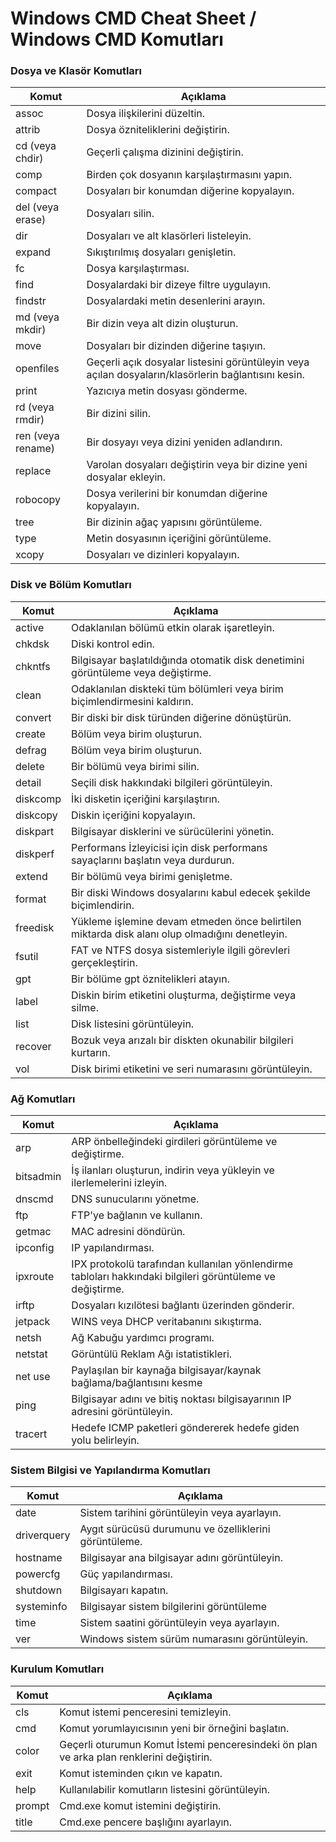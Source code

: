 # Windows CMD Cheat Sheet / Windows CMD Komutları 

### Dosya ve Klasör Komutları
| Komut | Açıklama |
| ------ | ------ |
| assoc             | Dosya ilişkilerini düzeltin. |
| attrib            | Dosya özniteliklerini değiştirin. |
| cd (veya chdir)   | Geçerli çalışma dizinini değiştirin. |
| comp              | Birden çok dosyanın karşılaştırmasını yapın.|
| compact           | Dosyaları bir konumdan diğerine kopyalayın.|
| del (veya erase)  | Dosyaları silin.|
| dir               | Dosyaları ve alt klasörleri listeleyin. |
| expand            | Sıkıştırılmış dosyaları genişletin. |
| fc                | Dosya karşılaştırması. |
| find              | Dosyalardaki bir dizeye filtre uygulayın.|
| findstr           | Dosyalardaki metin desenlerini arayın. |
| md (veya mkdir)   | Bir dizin veya alt dizin oluşturun.|
| move              | Dosyaları bir dizinden diğerine taşıyın.|
| openfiles         | Geçerli açık dosyalar listesini görüntüleyin veya açılan dosyaların/klasörlerin bağlantısını kesin.|
| print             | Yazıcıya metin dosyası gönderme.|
| rd (veya rmdir)   | Bir dizini silin.|
| ren (veya rename) | Bir dosyayı veya dizini yeniden adlandırın.|
| replace           | Varolan dosyaları değiştirin veya bir dizine yeni dosyalar ekleyin. |
| robocopy          | Dosya verilerini bir konumdan diğerine kopyalayın.|
| tree              | Bir dizinin ağaç yapısını görüntüleme. |
| type              | Metin dosyasının içeriğini görüntüleme.|
| xcopy             | Dosyaları ve dizinleri kopyalayın.|

### Disk ve Bölüm Komutları

| Komut | Açıklama |
| ------ | ------ |
| active            | Odaklanılan bölümü etkin olarak işaretleyin. | 
| chkdsk            | Diski kontrol edin. | 
| chkntfs           | Bilgisayar başlatıldığında otomatik disk denetimini görüntüleme veya değiştirme. | 
| clean             | Odaklanılan diskteki tüm bölümleri veya birim biçimlendirmesini kaldırın. | 
| convert           | Bir diski bir disk türünden diğerine dönüştürün. | 
| create            | Bölüm veya birim oluşturun. | 
| defrag            | Bölüm veya birim oluşturun. | 
| delete            | Bir bölümü veya birimi silin. | 
| detail            | Seçili disk hakkındaki bilgileri görüntüleyin. | 
| diskcomp          | İki disketin içeriğini karşılaştırın. | 
| diskcopy          | Diskin içeriğini kopyalayın. | 
| diskpart          | Bilgisayar disklerini ve sürücülerini yönetin. | 
| diskperf          | Performans İzleyicisi için disk performans sayaçlarını başlatın veya durdurun. | 
| extend            | Bir bölümü veya birimi genişletme. | 
| format            | Bir diski Windows dosyalarını kabul edecek şekilde biçimlendirin. | 
| freedisk          | Yükleme işlemine devam etmeden önce belirtilen miktarda disk alanı olup olmadığını denetleyin. | 
| fsutil            | FAT ve NTFS dosya sistemleriyle ilgili görevleri gerçekleştirin. | 
| gpt               | Bir bölüme gpt öznitelikleri atayın. | 
| label             | Diskin birim etiketini oluşturma, değiştirme veya silme. | 
| list              | Disk listesini görüntüleyin. | 
| recover           | Bozuk veya arızalı bir diskten okunabilir bilgileri kurtarın.| 
| vol               | Disk birimi etiketini ve seri numarasını görüntüleyin. | 

### Ağ Komutları

| Komut | Açıklama |
| ------ | ------ |
| arp        | ARP önbelleğindeki girdileri görüntüleme ve değiştirme. | 
| bitsadmin  | İş ilanları oluşturun, indirin veya yükleyin ve ilerlemelerini izleyin. | 
| dnscmd     | DNS sunucularını yönetme. | 
| ftp        | FTP'ye bağlanın ve kullanın. |
| getmac     | MAC adresini döndürün. |
| ipconfig   | 	IP yapılandırması. |
| ipxroute   | 	IPX protokolü tarafından kullanılan yönlendirme tabloları hakkındaki bilgileri görüntüleme ve değiştirme. |
| irftp      | Dosyaları kızılötesi bağlantı üzerinden gönderir. |
| jetpack    | WINS veya DHCP veritabanını sıkıştırma. |
| netsh      | Ağ Kabuğu yardımcı programı. |
| netstat    | Görüntülü Reklam Ağı istatistikleri. |
| net use    | Paylaşılan bir kaynağa bilgisayar/kaynak bağlama/bağlantısını kesme |
| ping       | Bilgisayar adını ve bitiş noktası bilgisayarının IP adresini görüntüleyin. |
| tracert    | Hedefe ICMP paketleri göndererek hedefe giden yolu belirleyin. |

### Sistem Bilgisi ve Yapılandırma Komutları

| Komut | Açıklama |
| ------ | ------ |
| date         | Sistem tarihini görüntüleyin veya ayarlayın. | 
| driverquery  | Aygıt sürücüsü durumunu ve özelliklerini görüntüleme. | 
| hostname     | Bilgisayar ana bilgisayar adını görüntüleyin. | 
| powercfg     | Güç yapılandırması. | 
| shutdown     | Bilgisayarı kapatın. | 
| systeminfo   | Bilgisayar sistem bilgilerini görüntüleme | 
| time         | Sistem saatini görüntüleyin veya ayarlayın. | 
| ver          | Windows sistem sürüm numarasını görüntüleyin. | 

### Kurulum Komutları

| Komut | Açıklama |
| ------ | ------ |
| cls        | Komut istemi penceresini temizleyin. | 
| cmd        | Komut yorumlayıcısının yeni bir örneğini başlatın. | 
| color      | Geçerli oturumun Komut İstemi penceresindeki ön plan ve arka plan renklerini değiştirin. | 
| exit       | Komut isteminden çıkın ve kapatın. | 
| help       | Kullanılabilir komutların listesini görüntüleyin. |
| prompt     | Cmd.exe komut istemini değiştirin. | 
| title      |  Cmd.exe pencere başlığını ayarlayın. | 
